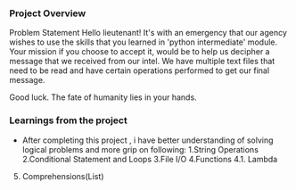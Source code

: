 ### Project Overview

Problem Statement
Hello lieutenant! It's with an emergency that our agency wishes to use the skills that you learned in 'python intermediate' module. Your mission if you choose to accept it, would be to help us decipher a message that we received from our intel. We have multiple text files that need to be read and have certain operations performed to get our final message.

Good luck. The fate of humanity lies in your hands.


### Learnings from the project

 - After completing  this project , i  have better understanding of solving logical problems and more grip on following:
1.String Operations
2.Conditional Statement and Loops
3.File I/O
4.Functions
       4.1. Lambda
5. Comprehensions(List)

 



